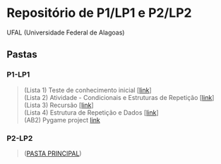 # Repositório de P1/LP1 e P2/LP2
UFAL (Universidade Federal de Alagoas)

## Pastas

### P1-LP1
>(Lista 1) Teste de conhecimento inicial [[link](https://github.com/vieirafrancisco/Francisco-Vieira/tree/master/Teste-de-conhecimento-inicial)]  
>(Lista 2) Atividade - Condicionais e Estruturas de Repetição [[link](https://github.com/vieirafrancisco/Francisco-Vieira/tree/master/Atividade-Condicionais-e-Estruturas-de-Repetição)]  
>(Lista 3) Recursão [[link](https://github.com/vieirafrancisco/Francisco-Vieira/tree/master/Recursao)]  
>(Lista 4) Estrutura de Repetição e Dados [[link](https://github.com/vieirafrancisco/Francisco-Vieira/tree/master/Estrutura-de-Repeticao-e-Dados)]  
>(AB2) Pygame project [link](https://github.com/vieirafrancisco/happy-adventure)

### P2-LP2
>([PASTA PRINCIPAL](https://github.com/vieirafrancisco/Francisco-Vieira/tree/master/p2-lp2))

